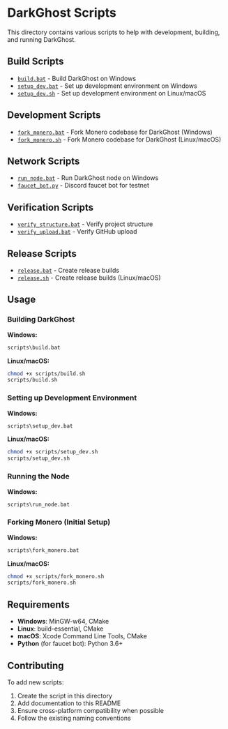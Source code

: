 # DarkGhost Scripts

This directory contains various scripts to help with development, building, and running DarkGhost.

## Build Scripts

- [`build.bat`](build.bat) - Build DarkGhost on Windows
- [`setup_dev.bat`](setup_dev.bat) - Set up development environment on Windows
- [`setup_dev.sh`](setup_dev.sh) - Set up development environment on Linux/macOS

## Development Scripts

- [`fork_monero.bat`](fork_monero.bat) - Fork Monero codebase for DarkGhost (Windows)
- [`fork_monero.sh`](fork_monero.sh) - Fork Monero codebase for DarkGhost (Linux/macOS)

## Network Scripts

- [`run_node.bat`](run_node.bat) - Run DarkGhost node on Windows
- [`faucet_bot.py`](faucet_bot.py) - Discord faucet bot for testnet

## Verification Scripts

- [`verify_structure.bat`](verify_structure.bat) - Verify project structure
- [`verify_upload.bat`](verify_upload.bat) - Verify GitHub upload

## Release Scripts

- [`release.bat`](release.bat) - Create release builds
- [`release.sh`](release.sh) - Create release builds (Linux/macOS)

## Usage

### Building DarkGhost

**Windows:**
```cmd
scripts\build.bat
```

**Linux/macOS:**
```bash
chmod +x scripts/build.sh
scripts/build.sh
```

### Setting up Development Environment

**Windows:**
```cmd
scripts\setup_dev.bat
```

**Linux/macOS:**
```bash
chmod +x scripts/setup_dev.sh
scripts/setup_dev.sh
```

### Running the Node

**Windows:**
```cmd
scripts\run_node.bat
```

### Forking Monero (Initial Setup)

**Windows:**
```cmd
scripts\fork_monero.bat
```

**Linux/macOS:**
```bash
chmod +x scripts/fork_monero.sh
scripts/fork_monero.sh
```

## Requirements

- **Windows**: MinGW-w64, CMake
- **Linux**: build-essential, CMake
- **macOS**: Xcode Command Line Tools, CMake
- **Python** (for faucet bot): Python 3.6+

## Contributing

To add new scripts:

1. Create the script in this directory
2. Add documentation to this README
3. Ensure cross-platform compatibility when possible
4. Follow the existing naming conventions